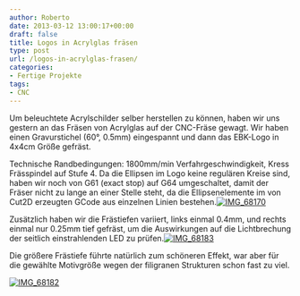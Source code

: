 ```yaml
---
author: Roberto
date: 2013-03-12 13:00:17+00:00
draft: false
title: Logos in Acrylglas fräsen
type: post
url: /logos-in-acrylglas-frasen/
categories:
- Fertige Projekte
tags:
- CNC
---
```


Um beleuchtete Acrylschilder selber herstellen zu können, haben wir uns gestern an das Fräsen von Acrylglas auf der CNC-Fräse gewagt. Wir haben einen Gravurstichel (60°, 0.5mm) eingespannt und dann das EBK-Logo in 4x4cm Größe gefräst. <!-- more -->




Technische Randbedingungen: 1800mm/min Verfahrgeschwindigkeit, Kress Frässpindel auf Stufe 4. Da die Ellipsen im Logo keine regulären Kreise sind, haben wir noch von G61 (exact stop) auf G64 umgeschaltet, damit der Fräser nicht zu lange an einer Stelle steht, da die Ellipsenelemente im von Cut2D erzeugten GCode aus einzelnen Linien bestehen.[![IMG_68170](/wp-content/uploads/2013/03/IMG_68170-1024x682.jpg)
](/wp-content/uploads/2013/03/IMG_68170.jpg)




Zusätzlich haben wir die Frästiefen variiert, links einmal 0.4mm, und rechts einmal nur 0.25mm tief gefräst, um die Auswirkungen auf die Lichtbrechung der seitlich einstrahlenden LED zu prüfen.[![IMG_68183](/wp-content/uploads/2013/03/IMG_68183.jpg)
](/wp-content/uploads/2013/03/IMG_68183.jpg)


Die größere Frästiefe führte natürlich zum schöneren Effekt, war aber für die gewählte Motivgröße wegen der filigranen Strukturen schon fast zu viel.

[![IMG_68182](/wp-content/uploads/2013/03/IMG_68182-1024x682.jpg)
](/wp-content/uploads/2013/03/IMG_68182.jpg)
